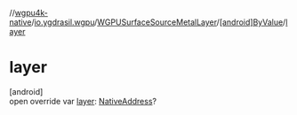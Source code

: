 //[wgpu4k-native](../../../../index.md)/[io.ygdrasil.wgpu](../../index.md)/[WGPUSurfaceSourceMetalLayer](../index.md)/[[android]ByValue](index.md)/[layer](layer.md)

# layer

[android]\
open override var [layer](layer.md): [NativeAddress](../../../ffi/-native-address/index.md)?